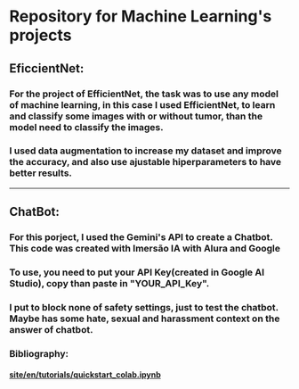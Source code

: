# Repository for Machine Learning's projects

## EficcientNet:

### For the project of EfficientNet, the task was to use any model of machine learning, in this case I used EfficientNet, to learn and classify some images with or without tumor, than the model need to classify the images. 
### I used data augmentation to increase my dataset and improve the accuracy, and also use ajustable hiperparameters to have better results.
------
## ChatBot:

### For this porject, I used the Gemini's API to create a Chatbot. This code was created with Imersão IA with Alura and Google
### To use, you need to put your API Key(created in Google AI Studio), copy than paste in "YOUR_API_Key".
### I put to block none of safety settings, just to test the chatbot. Maybe has some hate, sexual and harassment context on the answer of chatbot.



### Bibliography:
#### [site/en/tutorials/quickstart_colab.ipynb](https://github.com/google/generative-ai-docs/blob/main/site/en/tutorials/quickstart_colab.ipynb)
